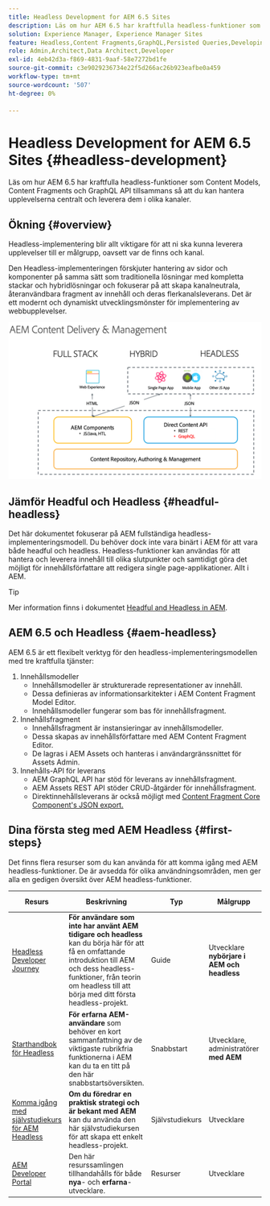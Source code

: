```yaml
---
title: Headless Development for AEM 6.5 Sites
description: Läs om hur AEM 6.5 har kraftfulla headless-funktioner som Content Models, Content Fragments och GraphQL API tillsammans så att du kan hantera upplevelserna centralt och leverera dem i olika kanaler.
solution: Experience Manager, Experience Manager Sites
feature: Headless,Content Fragments,GraphQL,Persisted Queries,Developing
role: Admin,Architect,Data Architect,Developer
exl-id: 4eb42d3a-f869-4831-9aaf-58e7272bd1fe
source-git-commit: c3e9029236734e22f5d266ac26b923eafbe0a459
workflow-type: tm+mt
source-wordcount: '507'
ht-degree: 0%

---
```


# Headless Development for AEM 6.5 Sites {#headless-development}

Läs om hur AEM 6.5 har kraftfulla headless-funktioner som Content Models, Content Fragments och GraphQL API tillsammans så att du kan hantera upplevelserna centralt och leverera dem i olika kanaler.

## Ökning {#overview}

Headless-implementering blir allt viktigare för att ni ska kunna leverera upplevelser till er målgrupp, oavsett var de finns och kanal.

Den Headless-implementeringen förskjuter hantering av sidor och komponenter på samma sätt som traditionella lösningar med kompletta stackar och hybridlösningar och fokuserar på att skapa kanalneutrala, återanvändbara fragment av innehåll och deras flerkanalsleverans. Det är ett modernt och dynamiskt utvecklingsmönster för implementering av webbupplevelser.

![AEM implementeringsmodeller](/help/sites-developing/headless/getting-started/assets/aem-implementation-models.png)

## Jämför Headful och Headless {#headful-headless}

Det här dokumentet fokuserar på AEM fullständiga headless-implementeringsmodell. Du behöver dock inte vara binärt i AEM för att vara både headful och headless. Headless-funktioner kan användas för att hantera och leverera innehåll till olika slutpunkter och samtidigt göra det möjligt för innehållsförfattare att redigera single page-applikationer. Allt i AEM.

>[!TIP]
>
>Mer information finns i dokumentet [Headful and Headless in AEM](/help/sites-developing/headful-headless.md).

## AEM 6.5 och Headless {#aem-headless}

AEM 6.5 är ett flexibelt verktyg för den headless-implementeringsmodellen med tre kraftfulla tjänster:

1. Innehållsmodeller
   * Innehållsmodeller är strukturerade representationer av innehåll.
   * Dessa definieras av informationsarkitekter i AEM Content Fragment Model Editor.
   * Innehållsmodeller fungerar som bas för innehållsfragment.
1. Innehållsfragment
   * Innehållsfragment är instansieringar av innehållsmodeller.
   * Dessa skapas av innehållsförfattare med AEM Content Fragment Editor.
   * De lagras i AEM Assets och hanteras i användargränssnittet för Assets Admin.
1. Innehålls-API för leverans
   * AEM GraphQL API har stöd för leverans av innehållsfragment.
   * AEM Assets REST API stöder CRUD-åtgärder för innehållsfragment.
   * Direktinnehållsleverans är också möjligt med [Content Fragment Core Component&#39;s JSON export.](https://experienceleague.adobe.com/docs/experience-manager-core-components/using/components/content-fragment-component.html?lang=sv-SE)

## Dina första steg med AEM Headless {#first-steps}

Det finns flera resurser som du kan använda för att komma igång med AEM headless-funktioner. De är avsedda för olika användningsområden, men ger alla en gedigen översikt över AEM headless-funktioner.

| Resurs | Beskrivning | Typ | Målgrupp | Beräkna. Tid |
|---|---|---|---|---|
| [Headless Developer Journey](/help/journey-headless/developer/overview.md) | **För användare som inte har använt AEM tidigare och headless** kan du börja här för att få en omfattande introduktion till AEM och dess headless-funktioner, från teorin om headless till att börja med ditt första headless-projekt. | Guide | Utvecklare **nybörjare i AEM och headless** | 1 timme |
| [Starthandbok för Headless](/help/sites-developing/headless/getting-started/introduction.md) | **För erfarna AEM-användare** som behöver en kort sammanfattning av de viktigaste rubrikfria funktionerna i AEM kan du ta en titt på den här snabbstartsöversikten. | Snabbstart | Utvecklare, administratörer **med AEM** | 20 minuter |
| [Komma igång med självstudiekurs för AEM Headless ](https://experienceleague.adobe.com/docs/experience-manager-learn/getting-started-with-aem-headless/graphql/multi-step/overview.html?lang=sv-SE) | **Om du föredrar en praktisk strategi och är bekant med AEM** kan du använda den här självstudiekursen för att skapa ett enkelt headless-projekt. | Självstudiekurs | Utvecklare | 2 timmar |
| [AEM Developer Portal](https://experienceleague.adobe.com/landing/experience-manager/headless/developer.html?lang=sv-SE) | Den här resurssamlingen tillhandahålls för både **nya**- och **erfarna**-utvecklare. | Resurser | Utvecklare | |
